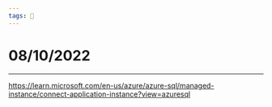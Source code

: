 ```yaml
---
tags: 📆
---
```


# 08/10/2022
---

https://learn.microsoft.com/en-us/azure/azure-sql/managed-instance/connect-application-instance?view=azuresql